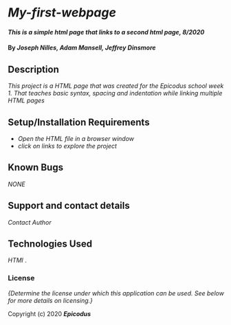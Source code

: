 # _My-first-webpage_

#### _This is a simple html page that links to a second html page, 8/2020_

#### By _**Joseph Nilles, Adam Mansell, Jeffrey Dinsmore**_

## Description

_This project is a HTML page that was created for the Epicodus school week 1. That teaches basic syntax, spacing and indentation while linking multiple HTML pages_

## Setup/Installation Requirements

* _Open the HTML file in a browser window_
* _click on links to explore the project_



## Known Bugs

_NONE_

## Support and contact details

_Contact Author_

## Technologies Used

_HTMl_  .

### License

*{Determine the license under which this application can be used.  See below for more details on licensing.}*

Copyright (c) 2020 **_Epicodus_**